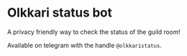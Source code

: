 # Olkkari status bot

A privacy friendly way to check the status of the guild room!

Available on telegram with the handle `@olkkaristatus`.